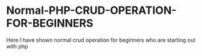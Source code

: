 # Normal-PHP-CRUD-OPERATION-FOR-BEGINNERS
Here I have shown normal crud operation for beginners who are starting out with php
